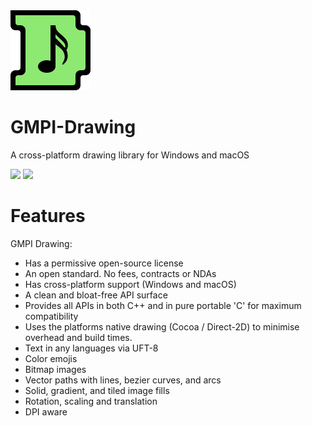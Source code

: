 <img src="docs/images/GMPI_Icon.png" width="128"/>

# GMPI-Drawing

A cross-platform drawing library for Windows and macOS

<img src="docs/text.png" width="260"/>
<img src="docs/lines.png" width="260"/>

# Features

GMPI Drawing:
* Has a permissive open-source license
* An open standard. No fees, contracts or NDAs
* Has cross-platform support (Windows and macOS)
* A clean and bloat-free API surface
* Provides all APIs in both C++ and in pure portable 'C' for maximum compatibility
* Uses the platforms native drawing (Cocoa / Direct-2D) to minimise overhead and build times.
* Text in any languages via UFT-8
* Color emojis
* Bitmap images
* Vector paths with lines, bezier curves, and arcs
* Solid, gradient, and tiled image fills
* Rotation, scaling and translation
* DPI aware